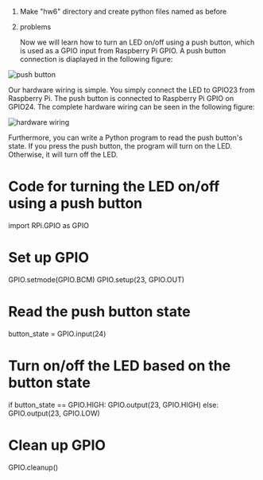 1. Make "hw6" directory and  create python files named as before
2. problems

    Now we will learn how to turn an LED on/off using a push button, 
which is used as a GPIO input from Raspberry Pi GPIO. A push button connection is diaplayed in the following figure:

<img src="imgs/push_button.jpg" alt="push button">

Our hardware wiring is simple. You simply connect the LED to GPIO23 from 
Raspberry Pi. The push button is connected to Raspberry Pi GPIO on GPIO24. 
The complete hardware wiring can be seen in the following figure:

<img src="imgs/button_led.jpg" alt="hardware wiring">

Furthermore, you can write a Python program to read the push button's state. If you 
press the push button, the program will turn on the LED. Otherwise, it will turn off 
the LED. 
# Code for turning the LED on/off using a push button
import RPi.GPIO as GPIO

# Set up GPIO
GPIO.setmode(GPIO.BCM)
GPIO.setup(23, GPIO.OUT)

# Read the push button state
button_state = GPIO.input(24)

# Turn on/off the LED based on the button state
if button_state == GPIO.HIGH:
    GPIO.output(23, GPIO.HIGH)
else:
    GPIO.output(23, GPIO.LOW)

# Clean up GPIO
GPIO.cleanup()
